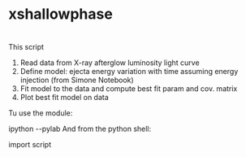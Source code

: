 # xshallowphase
#
This script
 1. Read data from X-ray afterglow luminosity light curve
 2. Define model: ejecta energy variation with time assuming energy injection (from Simone Notebook)
 3. Fit model to the data and compute best fit param and cov. matrix
 4. Plot best fit model on data

Tu use the module:

ipython --pylab
And from the python shell:

import script
